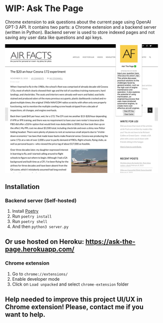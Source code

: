 # WIP: Ask The Page
Chrome extension to ask questions about the current page using OpenAI GPT-3 API.
It contains two parts: a Chrome extension and a backend server (written in Python).
Backend server is used to store indexed pages and not saving any user data like questions and api keys.

![How it looks now](https://github.com/Hormold/ask-the-page/blob/master/docs/demo.jpeg?raw=true)
## Installation
### Backend server (Self-hosted)
1. Install [Poetry](https://python-poetry.org/docs/#installation)
2. Run ```poetry install```
3. Run ```poetry shell```
4. And then ```python3 server.py```

## Or use hosted on Heroku: https://ask-the-page.herokuapp.com/

### Chrome extension
1. Go to `chrome://extensions/`
2. Enable developer mode
3. Click on `Load unpacked` and select `chrome-extension` folder

## Help needed to improve this project UI/UX in Chrome extension! Please, contact me if you want to help.